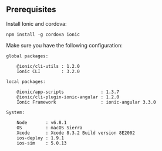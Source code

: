 ## Prerequisites
Install Ionic and cordova:

    npm install -g cordova ionic

Make sure you have the following configuration:

    global packages:

        @ionic/cli-utils : 1.2.0
        Ionic CLI        : 3.2.0

    local packages:

        @ionic/app-scripts              : 1.3.7
        @ionic/cli-plugin-ionic-angular : 1.2.0
        Ionic Framework                 : ionic-angular 3.3.0

    System:

        Node       : v6.8.1
        OS         : macOS Sierra
        Xcode      : Xcode 8.3.2 Build version 8E2002
        ios-deploy : 1.9.1
        ios-sim    : 5.0.13
